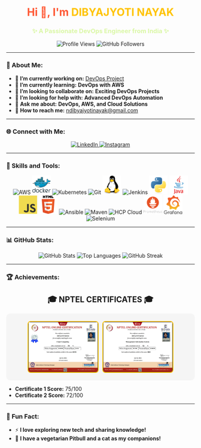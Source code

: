<h1 align="center" style="color:#FF5733;">Hi 👋, I'm <span style="color:#FFC300;">DIBYAJYOTI NAYAK</span></h1>
<h3 align="center" style="color:#DAF7A6;">✨ A Passionate DevOps Engineer from India ✨</h3>

<p align="center"> 
  <img src="https://komarev.com/ghpvc/?username=dibyaprivate&label=Profile%20Views&color=blueviolet&style=flat-square" alt="Profile Views" /> 
  <img src="https://img.shields.io/github/followers/dibyaprivate?style=social" alt="GitHub Followers" />
</p>

---

### 🚀 About Me:
- 🔬 **I’m currently working on:** [DevOps Project](mailto:ndibyajyotinayak@gmail.com)  
- 🌱 **I’m currently learning:** **DevOps with AWS**  
- 💝 **I’m looking to collaborate on:** **Exciting DevOps Projects**  
- 🤝 **I’m looking for help with:** **Advanced DevOps Automation**  
- 💭 **Ask me about:** **DevOps, AWS, and Cloud Solutions**  
- 📧 **How to reach me:** [ndibyajyotinayak@gmail.com](mailto:ndibyajyotinayak@gmail.com)  

---

### 🌐 Connect with Me:
<p align="center">
  <a href="https://linkedin.com/in/divya-nayak" target="_blank">
    <img src="https://img.shields.io/badge/LinkedIn-0A66C2?style=for-the-badge&logo=linkedin&logoColor=white" alt="LinkedIn" />
  </a>
  <a href="https://instagram.com/nayakbanty67" target="_blank">
    <img src="https://img.shields.io/badge/Instagram-E4405F?style=for-the-badge&logo=instagram&logoColor=white" alt="Instagram" />
  </a>
</p>

---
### 🔧 Skills and Tools:
<p align="center">
  <img src="https://upload.wikimedia.org/wikipedia/commons/9/93/Amazon_Web_Services_Logo.svg" alt="AWS" width="50" height="50" title="AWS" />
  <img src="https://raw.githubusercontent.com/devicons/devicon/master/icons/docker/docker-original-wordmark.svg" alt="Docker" width="50" height="50" title="Docker" />
  <img src="https://www.vectorlogo.zone/logos/kubernetes/kubernetes-icon.svg" alt="Kubernetes" width="50" height="50" title="Kubernetes" />
  <img src="https://www.vectorlogo.zone/logos/git-scm/git-scm-icon.svg" alt="Git" width="50" height="50" title="Git" />
  <img src="https://raw.githubusercontent.com/devicons/devicon/master/icons/linux/linux-original.svg" alt="Linux" width="50" height="50" title="Linux" />
  <img src="https://www.vectorlogo.zone/logos/jenkins/jenkins-icon.svg" alt="Jenkins" width="50" height="50" title="Jenkins" />
  <img src="https://raw.githubusercontent.com/devicons/devicon/master/icons/python/python-original.svg" alt="Python" width="50" height="50" title="Python" />
  <img src="https://raw.githubusercontent.com/devicons/devicon/master/icons/java/java-original-wordmark.svg" alt="Core Java" width="50" height="50" title="Core Java" />
  <img src="https://raw.githubusercontent.com/devicons/devicon/master/icons/javascript/javascript-original.svg" alt="JavaScript" width="50" height="50" title="JavaScript" />
  <img src="https://raw.githubusercontent.com/devicons/devicon/master/icons/html5/html5-original-wordmark.svg" alt="HTML5" width="50" height="50" title="HTML5" />
  <img src="https://www.vectorlogo.zone/logos/ansible/ansible-icon.svg" alt="Ansible" width="50" height="50" title="Ansible" />
  <img src="https://www.vectorlogo.zone/logos/apache_maven/apache_maven-ar21.svg" alt="Maven" width="50" height="50" title="Maven" />
  <img src="https://www.vectorlogo.zone/logos/hashicorp/hashicorp-icon.svg" alt="HCP Cloud" width="50" height="50" title="HCP Cloud" />
  <img src="https://raw.githubusercontent.com/devicons/devicon/master/icons/prometheus/prometheus-original-wordmark.svg" alt="Prometheus" width="50" height="50" title="Prometheus" />
  <img src="https://raw.githubusercontent.com/devicons/devicon/master/icons/grafana/grafana-original-wordmark.svg" alt="Grafana" width="50" height="50" title="Grafana" />
  <img src="https://www.selenium.dev/images/selenium_logo_square_green.png" alt="Selenium" width="50" height="50" title="Selenium" />
</p>

---

### 📊 GitHub Stats:
<p align="center">
  <img src="https://github-readme-stats.vercel.app/api?username=dibyaprivate&show_icons=true&theme=radical" alt="GitHub Stats" />
  <img src="https://github-readme-stats.vercel.app/api/top-langs/?username=dibyaprivate&layout=compact&theme=radical" alt="Top Languages" />
  <img src="https://github-readme-streak-stats.herokuapp.com/?user=dibyaprivate&theme=radical" alt="GitHub Streak" />
</p>

---

### 🏆 Achievements:
<h2 align="center">🎓 NPTEL CERTIFICATES 🎓</h2>
<p align="center" style="display: flex; justify-content: center; gap: 10px; background-color: #f5f5f5; padding: 20px; border-radius: 10px;">
  <img src="cloudcomputing(76).jpg" alt="Cloud Computing Certificate 1" style="width: 40%; height: auto; border: 2px solid #FFC300; border-radius: 8px;" />
  <img src="MANAGEMENTINFORMATIONSYSTEM.jpg" alt="MANAGEMENT INFORMATION SYSTEM" style="width: 40%; height: auto; border: 2px solid #FFC300; border-radius: 8px;" />
</p>
<ul>
  <li><strong>Certificate 1 Score:</strong> 75/100</li>
  <li><strong>Certificate 2 Score:</strong> 72/100</li>
</ul>

---

### 🎉 Fun Fact:
- ⚡ **I love exploring new tech and sharing knowledge!**
- 🐾 **I have a vegetarian Pitbull and a cat as my companions!**

